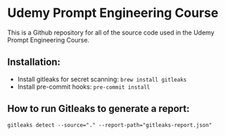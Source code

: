# Udemy Prompt Engineering Course

This is a Github repository for all of the source code used in the Udemy Prompt Engineering Course.

## Installation:

- Install gitleaks for secret scanning: `brew install gitleaks`
- Install pre-commit hooks: `pre-commit install`

## How to run Gitleaks to generate a report:

`gitleaks detect --source="." --report-path="gitleaks-report.json"`